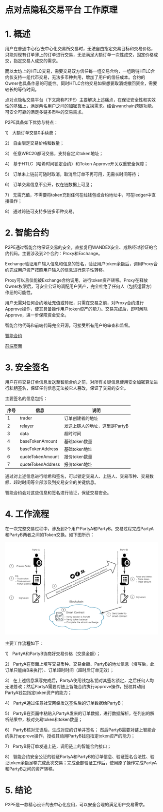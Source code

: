 # 点对点隐私交易平台 工作原理

# 1. 概述

用户在普通中心化/去中心化交易所交易时，无法自由指定交易目标和交易价格，只能对现有订单薄上的订单进行交易，无法满足大额订单一次性成交，固定价格成交，指定交易人成交的需求。

而以太坊上的HTLC交易，需要交易双方信任每一组交易合约，一组跨链HTLC合约仅支持一组代币交易，无法多币种共用，增加了用户的信任成本。合约的Owner也具备作恶的可能性。同时HTLC合约交易如果想要取消或撤回资金，需要较长的等待时间。

点对点隐私交易平台（下文简称P2PE）主要解决上述痛点，在保证安全性和实效性的基础上，满足两名用户之间的加密货币互换需求。结合wanchain跨链功能，可安全可靠的满足多链多币种的交易需求。

P2PE具备如下优势与特点：

1）	大额订单交易0手续费；

2）	自由限定交易价格和数量；

3）	任意WRC20都可交易，支持自定义token地址；

4）	基于HTLC（哈希时间锁定合约）和Token Approve开关双重安全保障；

5）	订单未上链前可随时取消，取消后订单不再可用，无需长时间等待；

6）	订单交易信息不公开，仅在链数据上可见；

7）	无需充值，不需要将token充到任何在线钱包或合约地址中，可在ledger中直接操作；

8）	通过跨链可支持多链多币种交易。

# 2. 智能合约

P2PE通过智能合约保证交易的安全，直接复用WANDEX安全、成熟经过验证的合约代码。主要涉及到2个合约：Proxy和Exchange。

Exchange验证用户输入信息和信息的签名，验证用户token余额后，调用Proxy合约完成用户资产按照用户输入的信息进行原子性转移。

Proxy可以且仅能被Exchange合约调用，进行token资产转移。Proxy在释放Owner权限后，可安全公证的调配用户资产，完全杜绝了任何人（包括运营方）作恶的可能性。

用户无需对任何合约地址充值或转账，只需在交易之前，对Proxy合约进行Approve操作，使其具备操作用户token资产的能力。交易完成后，即可解除Approve，进一步保障资金安全。

智能合约代码和前端代码完全开源，可接受所有用户的审查和监督。

[智能合约](https://github.com/wandevs/wandex-smart-contract/tree/v1.1)

[前端页面](https://github.com/wandevs/p2pe-web)

# 3. 安全签名

用户在将交易订单信息发送至智能合约之前，对所有关键信息使用安全加密算法进行私钥签名，保证任何信息无法被它人篡改，保证了交易的安全。

主要签名的信息包括：

| 序号 | 信息 | 说明 |
|----|----|----|
|1|trader|订单创建者的地址|
|2|relayer|发送上链人的地址，这里是PartyB|
|3|data|超时时间|
|4|baseTokenAmount|基础token数量|
|5|baseTokenAddress|基础token地址|
|6|quoteTokenAmount|报价token数量|
|7|quoteTokenAddress|报价token地址|

通过对上述信息进行哈希和签名，可以锁定交易人、上链人、交易币种、交易数额、超时时间等全部涉及到交易安全的关键信息。

智能合约会对这些信息和签名进行验证，保证交易安全。


# 4. 工作流程

在一次完整交易过程中，涉及到2个用户PartyA和PartyB。交易过程完成PartyA和PartyB两者之间的Token交换。如下图所示：

![图片](./img/22.png)

主要工作流程如下：

1）	PartyA和PartyB协商好交易价格（交换金额）；

2）	PartyA在页面上填写交易币种、交易金额、PartyB的地址信息（填写后，此订单只能由B来执行）、订单超时时间（超时后订单无效）；

3）	在上述信息填写完成后，PartyA使用钱包私钥对其签名锁定，之后任何人均无法篡改；然后PartyA需要对链上智能合约执行approve操作，授权其动用PartyA钱包指定token资产的能力；

4）	PartyA通过任意社交网络发送签名后的订单数据给PartyB；

5）	PartyB在页面中粘贴入PartyA发来的订单数据，进行数据解析，在列出的解析结果中，核对交易token和token数量；

6）	PartyB核对无误后，生成对应的订单并签名； 然后PartyB需要对链上智能合约执行approve操作，授权其动用PartyB钱包指定token资产的能力；

7）	PartyB将订单发送上链，调用链上的智能合约接口；

8）	智能合约安全公证的验证PartyA和PartyB的订单信息、验证签名合法性、验证token余额足够完成此次交易；完成全部验证工作后，使用原子操作完成PartyA和PartyB之间的资产转移。


# 5. 结论

P2PE是一款精心设计的去中心化应用，可以安全合理的满足用户交易需求。